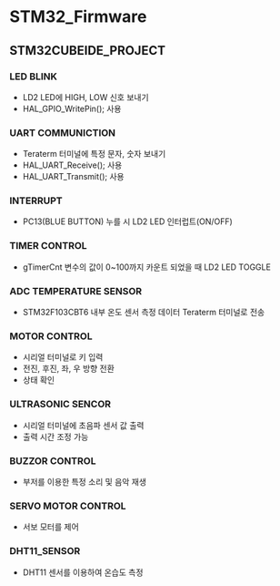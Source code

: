 # STM32_Firmware
## STM32CUBEIDE_PROJECT

### LED BLINK
- LD2 LED에 HIGH, LOW 신호 보내기
- HAL_GPIO_WritePin(); 사용

### UART COMMUNICTION
- Teraterm 터미널에 특정 문자, 숫자 보내기
- HAL_UART_Receive(); 사용
- HAL_UART_Transmit(); 사용

### INTERRUPT
- PC13(BLUE BUTTON) 누를 시 LD2 LED 인터럽트(ON/OFF)

### TIMER CONTROL
- gTimerCnt 변수의 값이 0~100까지 카운트 되었을 때 LD2 LED TOGGLE

### ADC TEMPERATURE SENSOR
- STM32F103CBT6 내부 온도 센서 측정 데이터 Teraterm 터미널로 전송

### MOTOR CONTROL
- 시리얼 터미널로 키 입력
- 전진, 후진, 좌, 우 방향 전환
- 상태 확인

### ULTRASONIC SENCOR
- 시리얼 터미널에 초음파 센서 값 출력
- 출력 시간 조정 가능

### BUZZOR CONTROL
- 부저를 이용한 특정 소리 및 음악 재생

### SERVO MOTOR CONTROL
- 서보 모터를 제어

### DHT11_SENSOR
- DHT11 센서를 이용하여 온습도 측정
